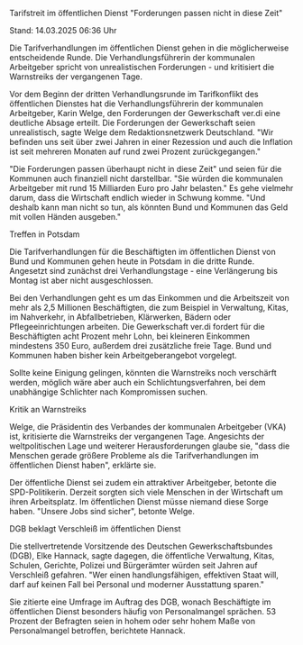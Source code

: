 
Tarifstreit im öffentlichen Dienst
"Forderungen passen nicht in diese Zeit"


Stand: 14.03.2025 06:36 Uhr


Die Tarifverhandlungen im öffentlichen Dienst gehen in die möglicherweise entscheidende Runde. Die Verhandlungsführerin der kommunalen Arbeitgeber spricht von unrealistischen Forderungen - und kritisiert die Warnstreiks der vergangenen Tage. 



Vor dem Beginn der dritten Verhandlungsrunde im Tarifkonflikt des öffentlichen Dienstes hat die Verhandlungsführerin der kommunalen Arbeitgeber, Karin Welge, den Forderungen der Gewerkschaft ver.di eine deutliche Absage erteilt. Die Forderungen der Gewerkschaft seien unrealistisch, sagte Welge dem Redaktionsnetzwerk Deutschland. "Wir befinden uns seit über zwei Jahren in einer Rezession und auch die Inflation ist seit mehreren Monaten auf rund zwei Prozent zurückgegangen."


"Die Forderungen passen überhaupt nicht in diese Zeit" und seien für die Kommunen auch finanziell nicht darstellbar. "Sie würden die kommunalen Arbeitgeber mit rund 15 Milliarden Euro pro Jahr belasten." Es gehe vielmehr darum, dass die Wirtschaft endlich wieder in Schwung komme. "Und deshalb kann man nicht so tun, als könnten Bund und Kommunen das Geld mit vollen Händen ausgeben."

Treffen in Potsdam


Die Tarifverhandlungen für die Beschäftigten im öffentlichen Dienst von Bund und Kommunen gehen heute in Potsdam in die dritte Runde. Angesetzt sind zunächst drei Verhandlungstage - eine Verlängerung bis Montag ist aber nicht ausgeschlossen.


Bei den Verhandlungen geht es um das Einkommen und die Arbeitszeit von mehr als 2,5 Millionen Beschäftigten, die zum Beispiel in Verwaltung, Kitas, im Nahverkehr, in Abfallbetrieben, Klärwerken, Bädern oder Pflegeeinrichtungen arbeiten. Die Gewerkschaft ver.di fordert für die Beschäftigten acht Prozent mehr Lohn, bei kleineren Einkommen mindestens 350 Euro, außerdem drei zusätzliche freie Tage. Bund und Kommunen haben bisher kein Arbeitgeberangebot vorgelegt.


Sollte keine Einigung gelingen, könnten die Warnstreiks noch verschärft werden, möglich wäre aber auch ein Schlichtungsverfahren, bei dem unabhängige Schlichter nach Kompromissen suchen.

Kritik an Warnstreiks


Welge, die Präsidentin des Verbandes der kommunalen Arbeitgeber (VKA) ist, kritisierte die Warnstreiks der vergangenen Tage. Angesichts der weltpolitischen Lage und weiterer Herausforderungen glaube sie, "dass die Menschen gerade größere Probleme als die Tarifverhandlungen im öffentlichen Dienst haben", erklärte sie.


Der öffentliche Dienst sei zudem ein attraktiver Arbeitgeber, betonte die SPD-Politikerin. Derzeit sorgten sich viele Menschen in der Wirtschaft um ihren Arbeitsplatz. Im öffentlichen Dienst müsse niemand diese Sorge haben. "Unsere Jobs sind sicher", betonte Welge. 

DGB beklagt Verschleiß im öffentlichen Dienst


Die stellvertretende Vorsitzende des Deutschen Gewerkschaftsbundes (DGB), Elke Hannack, sagte dagegen, die öffentliche Verwaltung, Kitas, Schulen, Gerichte, Polizei und Bürgerämter würden seit Jahren auf Verschleiß gefahren. "Wer einen handlungsfähigen, effektiven Staat will, darf auf keinen Fall bei Personal und moderner Ausstattung sparen."


Sie zitierte eine Umfrage im Auftrag des DGB, wonach Beschäftigte im öffentlichen Dienst besonders häufig von Personalmangel sprächen. 53 Prozent der Befragten seien in hohem oder sehr hohem Maße von Personalmangel betroffen, berichtete Hannack.

